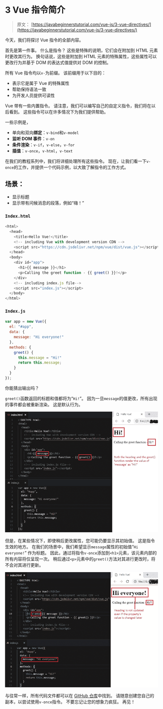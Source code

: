 # 3 Vue 指令简介

> 原文： [https://javabeginnerstutorial.com/vue-js/3-vue-directives/](https://javabeginnerstutorial.com/vue-js/3-vue-directives/)

今天，我们将探讨 Vue 指令的全部内容。

首先是第一件事。 什么是指令？ 这些是特殊的说明，它们会在附加到 HTML 元素时更改其行为。 换句话说，这些是附加到 HTML 元素的特殊属性，这些属性可以更改行为并基于 DOM 的表达式值提供对 DOM 的控制。

所有 Vue 指令均以`v-`为前缀。 该前缀用于以下目的：

*   表示它是属于 Vue 的特殊属性
*   帮助保持语法一致
*   为开发人员提供可读性

Vue 带有一些内置指令。 请注意，我们可以编写自己的自定义指令，我们将在以后看到。 这些指令可以在许多情况下为我们提供帮助。

一些示例是，

*   单向和双向**绑定**：`v-bind`和`v-model`
*   **监听 DOM 事件**：`v-on`
*   **条件渲染**：`v-if`，`v-else`，`v-for`
*   **插值**：`v-once`，`v-html`，`v-text`

在我们的教程系列中，我们将详细处理所有这些指令。 现在，让我们看一下`v-once`的工作，并提供一个代码示例，以大致了解指令的工作方式。

## 场景：

*   显示标题
*   显示带有问候消息的段落，例如“嗨！”

### `Index.html`

```js
<html>
  <head>
    <title>Hello Vue!</title>
    <!-- including Vue with development version CDN -->
    <script src="https://cdn.jsdelivr.net/npm/vue/dist/vue.js"></script>
  </head>
  <body>
    <div id="app">
      <h1>{{ message }}</h1>
      <p>Calling the greet function - {{ greet() }}!</p>
    </div>
    <!-- including index.js file-->
    <script src="index.js"></script>
  </body>
</html>
```

### `Index.js`

```js
var app = new Vue({
  el: "#app",
  data: {
    message: "Hi everyone!"
  },
  methods: {
    greet() {
      this.message = "Hi!"
      return this.message;
    }
  }
});
```

你能猜出输出吗？

`greet()`函数返回的标题和值都将为“`Hi!`”。 因为一旦`message`的值更改，所有出现的事件都会被重新渲染。 这是默认行为。

![without Vue Directives](img/b61c39cadd45c6bced82a8933db8cda1.png)

但是，在某些情况下，即使稍后更改属性，您可能仍要显示其初始值。 这是指令生效的地方。 在我们的场景中，我们希望显示`message`属性的初始值“`Hi everyone!`” 作为标题。 因此，通过将指令`v-once`添加到`<h1>`元素，该元素内部的所有内容将仅呈现一次。 稍后通过`<p>`元素中的`greet()`方法对其进行更改时，将不会对其进行更新。

![With Vue directives](img/86f997c82e065ce6c4461f4bd6bd5bfb.png)

与往常一样，所有代码文件都可以在 [GitHub 仓库](https://github.com/JBTAdmin/vuejs)中找到。 请随意创建您自己的副本，以尝试使用`v-once`指令。 不要忘记让您的想象力疯狂。 再见！
